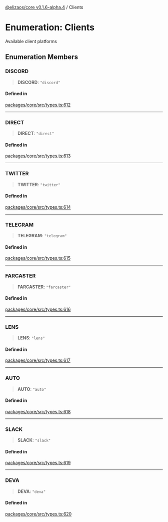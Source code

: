 [@elizaos/core v0.1.6-alpha.4](../index.md) / Clients

# Enumeration: Clients

Available client platforms

## Enumeration Members

### DISCORD

> **DISCORD**: `"discord"`

#### Defined in

[packages/core/src/types.ts:612](https://github.com/elizaos/eliza/blob/main/packages/core/src/types.ts#L612)

---

### DIRECT

> **DIRECT**: `"direct"`

#### Defined in

[packages/core/src/types.ts:613](https://github.com/elizaos/eliza/blob/main/packages/core/src/types.ts#L613)

---

### TWITTER

> **TWITTER**: `"twitter"`

#### Defined in

[packages/core/src/types.ts:614](https://github.com/elizaos/eliza/blob/main/packages/core/src/types.ts#L614)

---

### TELEGRAM

> **TELEGRAM**: `"telegram"`

#### Defined in

[packages/core/src/types.ts:615](https://github.com/elizaos/eliza/blob/main/packages/core/src/types.ts#L615)

---

### FARCASTER

> **FARCASTER**: `"farcaster"`

#### Defined in

[packages/core/src/types.ts:616](https://github.com/elizaos/eliza/blob/main/packages/core/src/types.ts#L616)

---

### LENS

> **LENS**: `"lens"`

#### Defined in

[packages/core/src/types.ts:617](https://github.com/elizaos/eliza/blob/main/packages/core/src/types.ts#L617)

---

### AUTO

> **AUTO**: `"auto"`

#### Defined in

[packages/core/src/types.ts:618](https://github.com/elizaos/eliza/blob/main/packages/core/src/types.ts#L618)

---

### SLACK

> **SLACK**: `"slack"`

#### Defined in

[packages/core/src/types.ts:619](https://github.com/elizaos/eliza/blob/main/packages/core/src/types.ts#L619)

---

### DEVA

> **DEVA**: `"deva"`

#### Defined in

[packages/core/src/types.ts:620](https://github.com/elizaos/eliza/blob/main/packages/core/src/types.ts#L620)
